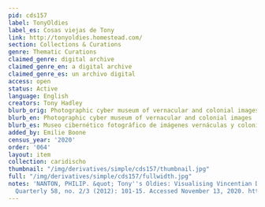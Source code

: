 ```yaml
---
pid: cds157
label: TonyOldies
label_es: Cosas viejas de Tony
link: http://tonyoldies.homestead.com/
section: Collections & Curations
genre: Thematic Curations
claimed_genre: digital archive
claimed_genre_en: a digital archive
claimed_genre_es: un archivo digital
access: open
status: Active
language: English
creators: Tony Hadley
blurb_orig: Photographic cyber museum of vernacular and colonial images
blurb_en: Photographic cyber museum of vernacular and colonial images
blurb_es: Museo cibernético fotográfico de imágenes vernáculas y coloniales.
added_by: Emilie Boone
census_year: '2020'
order: '064'
layout: item
collection: caridischo
thumbnail: "/img/derivatives/simple/cds157/thumbnail.jpg"
full: "/img/derivatives/simple/cds157/fullwidth.jpg"
notes: 'NANTON, PHILIP. &quot; Tony''s Oldies: Visualising Vincentian Diasporic Memory.&quot;  Caribbean
  Quarterly 58, no. 2/3 (2012): 101-15. Accessed November 13, 2020. http://www.jstor.org.citytech.ezproxy.cuny.edu/stable/41708780.'
---
```

